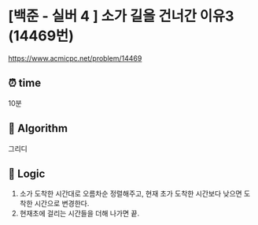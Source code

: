 # [백준 - 실버 4 ] 소가 길을 건너간 이유3 (14469번)

https://www.acmicpc.net/problem/14469

## ⏰ **time**

10분

## :pushpin: **Algorithm**

그리디

## :round_pushpin: **Logic**

1. 소가 도착한 시간대로 오름차순 정렬해주고, 현재 초가 도착한 시간보다 낮으면 도착한 시간으로 변경한다.
2. 현재초에 걸리는 시간들을 더해 나가면 끝.
